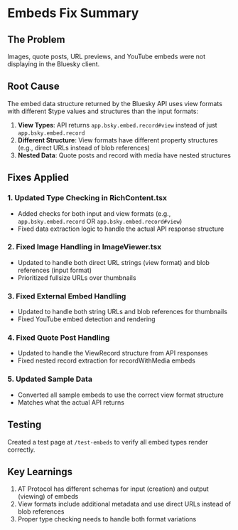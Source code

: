 # Embeds Fix Summary

## The Problem
Images, quote posts, URL previews, and YouTube embeds were not displaying in the Bluesky client.

## Root Cause
The embed data structure returned by the Bluesky API uses view formats with different $type values and structures than the input formats:

1. **View Types**: API returns `app.bsky.embed.record#view` instead of just `app.bsky.embed.record`
2. **Different Structure**: View formats have different property structures (e.g., direct URLs instead of blob references)
3. **Nested Data**: Quote posts and record with media have nested structures

## Fixes Applied

### 1. Updated Type Checking in RichContent.tsx
- Added checks for both input and view formats (e.g., `app.bsky.embed.record` OR `app.bsky.embed.record#view`)
- Fixed data extraction logic to handle the actual API response structure

### 2. Fixed Image Handling in ImageViewer.tsx
- Updated to handle both direct URL strings (view format) and blob references (input format)
- Prioritized fullsize URLs over thumbnails

### 3. Fixed External Embed Handling
- Updated to handle both string URLs and blob references for thumbnails
- Fixed YouTube embed detection and rendering

### 4. Fixed Quote Post Handling
- Updated to handle the ViewRecord structure from API responses
- Fixed nested record extraction for recordWithMedia embeds

### 5. Updated Sample Data
- Converted all sample embeds to use the correct view format structure
- Matches what the actual API returns

## Testing
Created a test page at `/test-embeds` to verify all embed types render correctly.

## Key Learnings
1. AT Protocol has different schemas for input (creation) and output (viewing) of embeds
2. View formats include additional metadata and use direct URLs instead of blob references
3. Proper type checking needs to handle both format variations